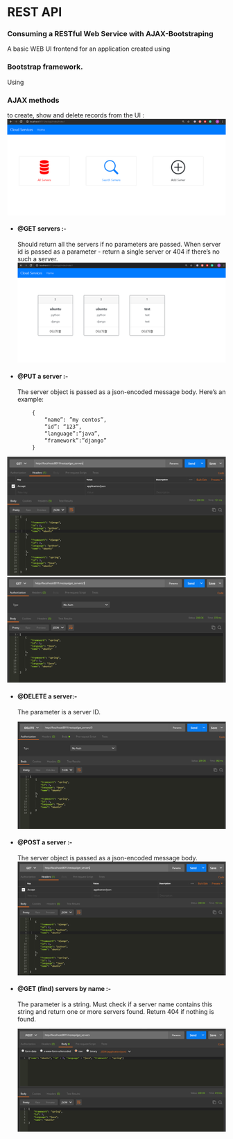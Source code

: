 # REST API  
### Consuming a RESTful Web Service with AJAX-Bootstraping
A basic WEB UI frontend for an application created using 
### Bootstrap framework.
Using 
### AJAX methods 
to create, show and delete records from the UI : 
	![GitHub site_home](src/images/site_home.png)

* #### @GET servers :-
	 Should return all the servers if no parameters are passed. When server id is passed as a parameter - return a single server or 404 if there’s no such a server.
![GitHub site_show_all](src/images/site_show_all.png)

* #### @PUT a server :-
	 The server object is passed as a json-encoded message body. Here’s an example:<br />
```
		{ 
			“name”: ”my centos”,
		 	“id”: “123”,
		  	“language”:”java”,
		   	“framework”:”django” 
		}
```
![GitHub get_all](src/images/get_all.png)
	 ![GitHub getbyid](src/images/getbyid.png)


* #### @DELETE a server:-<br />
	 The parameter is a server ID. 

	 ![GitHub deletebyid](src/images/deletebyid.png)

* #### @POST a server :-
	 The server object is passed as a json-encoded message body.
		 ![GitHub get_all](src/images/get_all.png)

* #### @GET (find) servers by name :-<br />
	 The parameter is a string. Must check if a server name contains this string and return one or more servers found. Return 404 if nothing is found.

	 ![GitHub post](src/images/post.png)


